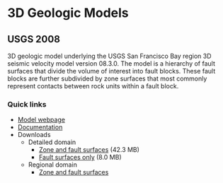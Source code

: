# 3D Geologic Models

## USGS 2008

3D geologic model underlying the USGS San Francisco Bay region 3D
seismic velocity model version 08.3.0. The model is a hierarchy of
fault surfaces that divide the volume of interest into fault
blocks. These fault blocks are further subdivided by zone surfaces
that most commonly represent contacts between rock units within a
fault block.

### Quick links

* [Model webpage](https://earthquake.usgs.gov/data/3dgeologic/)
* [Documentation](https://earthquake.usgs.gov/data/3dgeologic/documentation.php)
* Downloads
  - Detailed domain
    + [Zone and fault surfaces](https://earthquake.usgs.gov/data/3dgeologic/docs/USGSBayAreaBM-05.1.0_allsurfs.tgz) (42.3 MB)
    + [Fault surfaces only](https://earthquake.usgs.gov/data/3dgeologic/docs/USGSBayAreaBM-05.1.0_faultsurfs.tgz) (8.0 MB)
  - Regional domain
    + [Zone and fault surfaces](https://earthquake.usgs.gov/data/3dgeologic/docs/USGSBayAreaBMExt-05.1.0_allsurfs.tgz)
